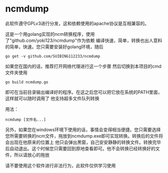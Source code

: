ncmdump
===
此软件遵守GPLv3进行分发，这和依赖使用的apache协议是互相兼容的。

这是一个用golang实现的ncm转换程序，使用了"github.com/yoki123/ncmdump"作为依赖
编译快速，简单，转换也出人意料的简单，快速。您只需要安装好golang环境，随后

```shell
go get -v github.com/SUIBING112233/ncmdump
```
如果您在国内的话，推荐打开网络代理进行这一个步骤
然后切换到本项目的cmd文件夹使用

```shell
go build ncmdump.go
```
即可在当前目录输出编译好的程序。在这之后您可以把它放在系统的PATH里面，这样就可以随时调用了
他支持超多文件队列转换

用法：

```shell
ncmdump [文件名...]
```

另外，如果您在windows环境下使用的话，事情会变得相当便捷。您只需要选择您所需要转换的ncm文件，拖放到ncmdump.exe即可实现转换。转换后的文件将会出现在他原来的位置上
他只会弹出黒窗，自己安安静静的转换文件。转换完毕后自动退出。这个时候您只需要回到原地查看即可。他不会转换已经转换好的文件，所以请放心的拖放

请不要使用这个软件进行非法行为，此软件仅供学习使用